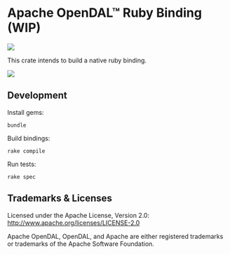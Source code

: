 # Apache OpenDAL™ Ruby Binding (WIP)

![](https://img.shields.io/badge/status-unreleased-red)

This crate intends to build a native ruby binding.

![](https://github.com/apache/incubator-opendal/assets/5351546/87bbf6e5-f19e-449a-b368-3e283016c887)

## Development

Install gems:

```shell
bundle
```

Build bindings:

```shell
rake compile
```

Run tests:

```shell
rake spec
```

## Trademarks & Licenses

Licensed under the Apache License, Version 2.0: http://www.apache.org/licenses/LICENSE-2.0

Apache OpenDAL, OpenDAL, and Apache are either registered trademarks or trademarks of the Apache Software Foundation.

